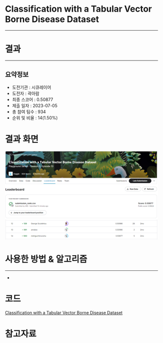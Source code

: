 # Classification with a Tabular Vector Borne Disease Dataset
***
# 결과
***
## 요약정보
- 도전기관 : 시큐레이어
- 도전자 : 곽아람
- 최종 스코어 : 0.50877
- 제출 일자 : 2023-07-05
- 총 참여 팀수 : 934
- 순위 및 비율 : 14(1.50%)

# 결과 화면
<img src="https://github.com/Arammmmm/kaggle/blob/6b71603a9b90e0a3cb7411047a2da51686f53fb7/Classification%20with%20a%20Tabular%20Vector%20Borne%20Disease%20Dataset/img/score.png">
<img src="https://github.com/Arammmmm/kaggle/blob/6b71603a9b90e0a3cb7411047a2da51686f53fb7/Classification%20with%20a%20Tabular%20Vector%20Borne%20Disease%20Dataset/img/leaderboard.png">

# 사용한 방법 & 알고리즘
***
- 
# 코드
[Classification with a Tabular Vector Borne Disease Dataset](https://github.com/Arammmmm/kaggle/blob/f63bfb6ac6e853c1211134c5b850f95c3a6b1887/Classification%20with%20a%20Tabular%20Vector%20Borne%20Disease%20Dataset/Classification_with_a_Tabular_Vector_Borne_Disease_Dataset.ipynb)
# 참고자료
